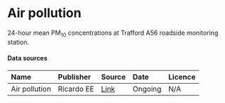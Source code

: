 # Air pollution

24-hour mean PM<sub>10</sub> concentrations at Trafford A56 roadside monitoring station.

#### Data sources

| Name          | Publisher     | Source        | Date          | Licence       |
| :------------- | :------------- | :------------- | :------------- | :------------- |
| Air pollution | Ricardo EE | [Link](https://www.airqualityengland.co.uk/site/latest?site_id=TRF2) |  Ongoing | N/A |
